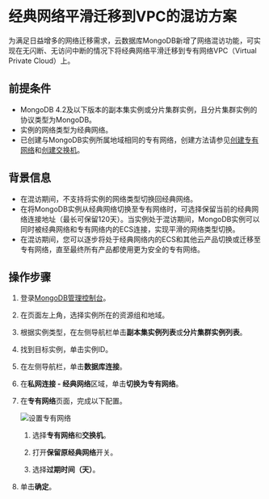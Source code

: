 # 经典网络平滑迁移到VPC的混访方案

为满足日益增多的网络迁移需求，云数据库MongoDB新增了网络混访功能，可实现在无闪断、无访问中断的情况下将经典网络平滑迁移到专有网络VPC（Virtual Private Cloud）上。

## 前提条件

-   MongoDB 4.2及以下版本的副本集实例或分片集群实例，且分片集群实例的协议类型为MongoDB。
-   实例的网络类型为经典网络。
-   已创建与MongoDB实例所属地域相同的专有网络，创建方法请参见[创建专有网络](~~65398~~)和[创建交换机](~~65387~~)。

## 背景信息

-   在混访期间，不支持将实例的网络类型切换回经典网络。
-   在将MongoDB实例从经典网络切换至专有网络时，可选择保留当前的经典网络连接地址（最长可保留120天）。当实例处于混访期间，MongoDB实例可以同时被经典网络和专有网络内的ECS连接，实现平滑的网络类型切换。
-   在混访期间，您可以逐步将处于经典网络内的ECS和其他云产品切换或迁移至专有网络，直至最终所有产品都使用更为安全的专有网络。

## 操作步骤

1.  登录[MongoDB管理控制台](https://mongodb.console.aliyun.com/)。

2.  在页面左上角，选择实例所在的资源组和地域。

3.  根据实例类型，在左侧导航栏单击**副本集实例列表**或**分片集群实例列表**。

4.  找到目标实例，单击实例ID。

5.  在左侧导航栏，单击**数据库连接**。

6.  在**私网连接 - 经典网络**区域，单击**切换为专有网络**。

7.  在**专有网络**页面，完成以下配置。

    ![设置专有网络](https://static-aliyun-doc.oss-accelerate.aliyuncs.com/assets/img/zh-CN/5163334261/p37314.png)

    1.  选择**专有网络**和**交换机**。

    2.  打开**保留原经典网络**开关。

    3.  选择**过期时间（天）**。

8.  单击**确定**。


